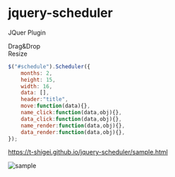 # jquery-scheduler



JQuer Plugin  

Drag&Drop  
Resize  


```javascript
$("#schedule").Scheduler({
	months: 2,
	height: 15,
	width: 16,
	data: [],
	header:"title",
	move:function(data){},
	name_click:function(data,obj){},
	data_click:function(data,obj){},
	name_render:function(data,obj){},
	data_render:function(data,obj){},
});  
```


https://t-shigei.github.io/jquery-scheduler/sample.html

![sample](https://user-images.githubusercontent.com/836545/35906466-f9f028ba-0c2d-11e8-8c96-d13a932724dc.png)